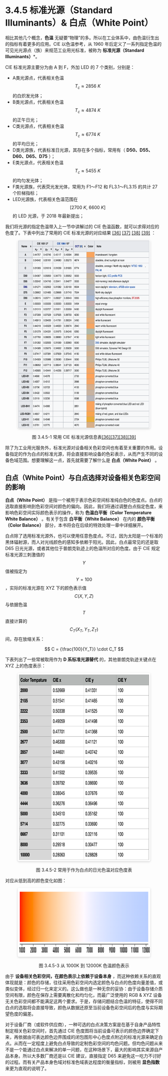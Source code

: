 
# 3.4.5 标准光源（Standard Illuminants）& 白点（White Point）

相比其他几个概念，**色温** 无疑要“物理”的多。所以在工业体系中，由色温衍生出的指标有着更多的应用。CIE 以色温参考，从 1960 年后定义了一系列指定色温的可见光光源点（族）来规范工业用光标准，被称为 **标准光源（Standard Illuminants）***。

CIE 标准光源主要分为由 A 到 F，外加 LED 的 7 个类别，分别是：
- A类光源点，代表相关色温 $$T_{c} \approx 2856 \ K$$ 的白炽发光体；
- B类光源点，代表相关色温 $$T_{c} \approx 4874 \ K$$ 的正午日光；
- C类光源点，代表相关色温 $$T_{c} \approx 6774 \ K$$ 的平均日光；
- D类光源族，代表标准日光源，其存在多个指标，常用有（ **D50、D55、D60、D65、D75** ）；
- E类光源点，代表相关色温 $$T_{c} \approx 5455 \ K$$ 的均匀发光体；
- F类光源族，代表荧光发光体，常用为 F1～F12 和 FL3.1～FL3.15 的共计 27 个阶梯指标；
- LED光源族，代表相关色温范围在 $$[2700 \ K, \ 6600\ K]$$ 的 LED 光源，于 2018 年最新提出；

我们将光源的指定色温带入上一节中讲解过的 CIE 色温函数，就可以求得对应的色度了。下表中列出了常用的 CIE 标准光源的对应结果 [\[36\]][ref] [\[37\]][ref] [\[38\]][ref] [\[39\]][ref] ：

<center>
<figure>
   <img style="border-radius: 0.3125em;
      box-shadow: 0 2px 4px 0 rgba(34,36,38,.12),0 2px 10px 0 rgba(34,36,38,.08);" 
      width = "600" height = "600"
      src="../../Pictures/Standard%20Illuminants.png" alt="">
   <figcaption>
      <p>图 3.4.5-1 常用 CIE 标准光源信息表<a href="References_3.md">[36][37][38][39]</a></p>
   </figcaption>
</figure>
</center>

除了为工业用光服务外，标准光源对设备相关色彩空间也有着至关重要的作用。设备指定的作为白点的标准光源，将会直接影响设备的色彩表示，从而产生不同的设备色域范围。想要理解这一点，首先就需要了解什么是 **白点（White Point）** 。

## **白点（White Point）与白点选择对设备相关色彩空间的影响**

**白点（White Point）** 是指一个被用于表示色彩空间标准纯白色的色度点。白点的选取直接影响到色彩空间对颜色的偏向。因此，我们将通过调整白点指定色度，来影响色彩空间实际颜色表示的操作，称为 **色温白平衡（Color Temperature White Balance）** 。有关于包含 **白平衡（White Balance）** 在内的 **颜色平衡（Color Balance）** 部分，本书将会在后续的特效处理一章中详细展开。

白点除了选用标准光源外，也可以使用任意色度点。不过，因为太阳是一个标准的黑体辐射源，而人对光线颜色的感知多依赖于阳光。因此，白点最常见的还是取 D65 日光光源，或者其他位于普朗克轨迹上的色温所对应的色度。由于 CIE 规定标准光源三刺激值的 $$Y$$ 值被指定为 $$Y = 100$$ ，实际的标准光源在 XYZ 下的颜色表示值 $$C(X,Y,Z)$$ 与依据色温 $$T$$ 直接计算的 $$C_T(X_T,Y_T,Z_T)$$ 间，存在放缩关系：

$$
C = {\frac{100}{Y_T}} \cdot C_T
$$

下表列出了一些常被取用作为 **D 系标准光源替代** 的，其他普朗克轨迹关键点在 XYZ 上的色度表示：

<center>
<figure>
   <img style="border-radius: 0.3125em;
      box-shadow: 0 2px 4px 0 rgba(34,36,38,.12),0 2px 10px 0 rgba(34,36,38,.08);" 
      width = "650" height = "600"
      src="../../Pictures/daylight%20chroma.png" alt="">
   <figcaption>
      <p>图 3.4.5-2 常用于作为白点的日光色温对应色度表</p>
   </figcaption>
</figure>
</center>

对应从低到高的颜色变化如图：

<center>
<figure>
   <img style="border-radius: 0.3125em;
      box-shadow: 0 2px 4px 0 rgba(34,36,38,.12),0 2px 10px 0 rgba(34,36,38,.08);" 
      width = "1000" height = "220"
      src="../../Pictures/Color_temperature_black_body_800-12200K.png" alt="">
   <figcaption>
      <p>图 3.4.5-3 从 1000K 到 12000K 色温颜色表示</p>
   </figcaption>
</figure>
</center>

由于 **设备相关色彩空间，在颜色表示上依赖于设备本身** ，而这种依赖关系的直观体现就是：颜色的存储，往往采用色彩空间内选定颜色与白点的色度向量差值，或类似变体，经过归一化来定义的。这么做也是一种无奈的妥协：由于设备存储介质空间有限，颜色在保存上需要离散化和均匀化，而最广泛使用的 RGB & XYZ 设备无关色彩空间都不能满足这两个要求。于是，存储问题结合色温的特征，使得不同白点的选取将会直接导致，颜色从数据还原至当前设备色彩空间后的色度与实际期望色度的偏差。

对于设备厂商（或软件供应商），一种可选的白点决策方案是在基于自身产品特性制定相关色彩空间时，首先通过 CIE 色度图将当前设备可表示的颜色边界确定下来，再依据由可表达颜色边界围成的闭包图形中心色度点附近的标准光源来确定白点。从而在一定程度上避免白点导致的定制色彩空间的均色问题。但均色问题从来不是一个能通过白点来解决的单一问题，在这种场景下，最大的影响其实来源自产品本身。所以大多数厂商还是以 CIE 建议，直接指定 D65 来避免这一吃力不讨好的过程。而有关产品本身色域对标准色域表达程度的衡量指标，则被用 **显色指数** 来更为直观的说明了。


[ref]: References_3.md